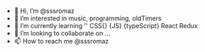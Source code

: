 - 👋 Hi, I’m @sssromaz
- 👀 I’m interested in music, programming, oldTimers
- 🌱 I’m currently learning '<HTML>' CSS{} {JS} {typeScript} React Redux
- 💞️ I’m looking to collaborate on ...
- 📫 How to reach me @sssromaz

<!---
sssromaz/sssromaz is a ✨ special ✨ repository because its `README.md` (this file) appears on your GitHub profile.
You can click the Preview link to take a look at your changes.
--->
